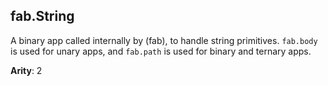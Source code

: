 fab.String
----------

A binary app called internally by (fab), to handle string primitives. `fab.body` is used for unary apps, and `fab.path` is used for binary and ternary apps.

**Arity**: 2
